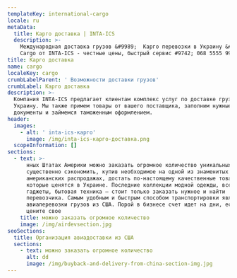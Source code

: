 ```yaml
---
templateKey: international-cargo
locale: ru
metaData:
  title: Карго доставка | INTA-ICS
  description: >-
    Международная доставка грузов &#9989;  Карго перевозки в Украину &#9989;
    Cargo от INTA-ICS - честные цены, быстрый сервис #9742; 068 5555 99
title: Карго доставка
name: cargo
localeKey: cargo
crumbLabelParent: ' Возможности доставки грузов'
crumbLabel: Карго доставка
description: >-
  Компания INTA-ICS предлагает клиентам комплекс услуг по доставке грузов в
  Украину. Мы также примем товары от вашего поставщика, заполним нужные
  документы и займемся таможенным оформлением.
header:
  images:
    - alt: ' inta-ics-карго'
      image: /img/inta-ics-карго-доставка.png
  scopeInformation: []
sections:
  - text: >-
      нных Штатах Америки можно заказать огромное количество уникальных товаров,
      существенно сэкономить, купив необходимое на одной из знаменитых
      американских распродажах, достать по-настоящему качественные товары,
      которые ценятся в Украине. Последние коллекции модной одежды, всевозможные
      гаджеты, бытовая техника — стоит только заказать нужное и найти
      перевозчика. Самым удобным и быстрым способом транспортировки являются
      авиаперевозки грузов из США. Порой в бизнесе счет идет на дни, если вы
      цените свое
    title: можно заказать огромное количество
    image: /img/airdevsection.jpg
seoSections:
  title: Организация авиадоставки из США
  sections:
    - text: можно заказать огромное количество
      alt: dd
      image: /img/buyback-and-delivery-from-china-section-img.jpg
---
```

